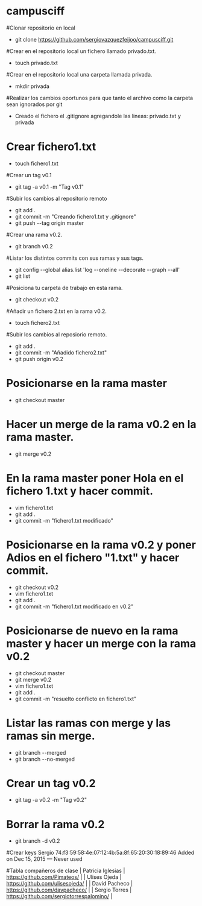 # campusciff

#Clonar repositorio en local
- git clone https://github.com/sergiovazquezfeijoo/campusciff.git

#Crear en el repositorio local un fichero llamado privado.txt.
- touch privado.txt

#Crear en el repositorio local una carpeta llamada privada.
- mkdir privada

#Realizar los cambios oportunos para que tanto el archivo como la carpeta sean ignorados por git
- Creado el fichero el .gitignore agregandole las lineas: privado.txt y privada

# Crear fichero1.txt
- touch fichero1.txt

#Crear un tag v0.1
- git tag -a v0.1 -m "Tag v0.1"

#Subir los cambios al repositorio remoto
- git add .
- git commit -m "Creando fichero1.txt y .gitignore"
- git push --tag origin master

#Crear una rama v0.2.
- git branch v0.2



#Listar los distintos commits con sus ramas y sus tags.
- git config --global alias.list 'log --oneline --decorate --graph --all'
- git list

#Posiciona tu carpeta de trabajo en esta rama.
- git checkout v0.2

#Añadir un fichero 2.txt en la rama v0.2.
- touch fichero2.txt

#Subir los cambios al reposiorio remoto.
- git add .
- git commit -m "Añadido fichero2.txt"
- git push origin v0.2

# Posicionarse en la rama master
- git checkout master

# Hacer un merge de la rama v0.2 en la rama master.
- git merge v0.2

# En la rama master poner Hola en el fichero 1.txt y hacer commit.
- vim fichero1.txt
- git add .
- git commit -m "fichero1.txt modificado"

# Posicionarse en la rama v0.2 y poner Adios en el fichero "1.txt" y hacer commit.
- git checkout v0.2
- vim fichero1.txt
- git add .
- git commit -m "fichero1.txt modificado en v0.2"

# Posicionarse de nuevo en la rama master y hacer un merge con la rama v0.2
- git checkout master
- git merge v0.2
- vim fichero1.txt
- git add .
- git commit -m "resuelto conflicto en fichero1.txt"

# Listar las ramas con merge y las ramas sin merge.
- git branch --merged
- git branch --no-merged

# Crear un tag v0.2
- git tag -a v0.2 -m "Tag v0.2"

# Borrar la rama v0.2
- git branch -d v0.2

#Crear keys
Sergio
74:f3:59:58:4e:07:12:4b:5a:8f:65:20:30:18:89:46
Added on Dec 15, 2015 — Never used

#Tabla compañeros de clase
| Patricia Iglesias | <https://github.com/Pimateos/> |
| Ulises Ojeda | <https://github.com/ulisesojeda/> |
| David Pacheco | <https://github.com/davpacheco/> |
| Sergio Torres | <https://github.com/sergiotorrespalomino/> |




